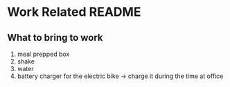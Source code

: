 # Work Related README
## What to bring to work
1. meal prepped box
2. shake
3. water
4. battery charger for the electric bike -> charge it during the time at office

